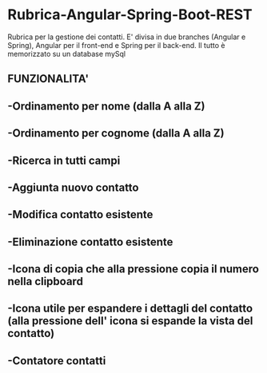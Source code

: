 # Rubrica-Angular-Spring-Boot-REST
Rubrica per la gestione dei contatti.
E' divisa in due branches (Angular e Spring), Angular per il front-end e Spring per il back-end.
Il tutto è memorizzato su un database mySql

FUNZIONALITA'
-
-Ordinamento per nome (dalla A alla Z)
-
-Ordinamento per cognome (dalla A alla Z)
-
-Ricerca in tutti campi
-
-Aggiunta nuovo contatto
-
-Modifica contatto esistente
-
-Eliminazione contatto esistente
-
-Icona di copia che alla pressione copia il numero nella clipboard
-
-Icona utile per espandere i dettagli del contatto (alla pressione dell' icona si espande la vista del contatto)
-
-Contatore contatti
-
